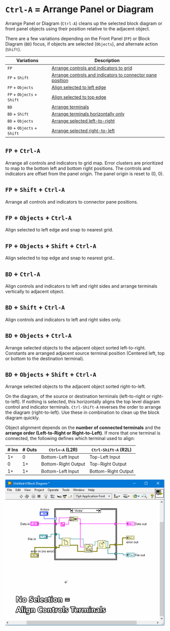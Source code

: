 # `Ctrl-A` = Arrange Panel or Diagram
Arrange Panel or Diagram (`Ctrl-A`) cleans up the selected block diagram
or front panel objects using their position relative to the adjacent object.

There are a few variations depending on the Front Panel (`FP`) or Block Diagram
(`BD`) focus, if objects are selected (`Objects`), and alternate action
(`Shift`).

| Variations | Description |
| --- | --- |
| `FP` | [Arrange controls and indicators to grid](#fp--ctrl-a) |
| `FP` + `Shift` | [Arrange controls and indicators to connector pane position](#fp--shift--ctrl-a) |
| `FP` + `Objects` | [Align selected to left edge](#fp--objects--ctrl-a) |
| `FP` + `Objects` + `Shift` | [Align selected to top edge](#fp--objects--shift--ctrl-a) |
| `BD` | [Arrange terminals](#bd--ctrl-a) |
| `BD` + `Shift` | [Arrange terminals horizontally only](#bd--shift--ctrl-a) |
| `BD` + `Objects` | [Arrange selected left-to-right](#bd--objects--ctrl-a) |
| `BD` + `Objects` + `Shift` | [Arrange selected right-to-left](#bd--objects--shift--ctrl-a) |


## `FP` + `Ctrl-A`
Arrange all controls and indicators to grid map. Error clusters are
prioritized to map to the bottom left and bottom right positions. The controls and indicators are offset from the panel origin. The panel origin is reset to (0, 0).

## `FP` + `Shift` + `Ctrl-A`
Arrange all controls and indicators to connector pane positions.

## `FP` + `Objects` + `Ctrl-A`
Align selected to left edge and snap to nearest grid.

## `FP` + `Objects` + `Shift` + `Ctrl-A`
Align selected to top edge and snap to nearest grid..

## `BD` + `Ctrl-A`
Align controls and indicators to left and right sides and arrange terminals
vertically to adjacent object.

## `BD` + `Shift` + `Ctrl-A`
Align controls and indicators to left and right sides only.

## `BD` + `Objects` + `Ctrl-A`
Arrange selected objects to the adjacent object sorted left-to-right.
Constants are arranged adjacent source terminal position (Centered left, top
or bottom to the destination terminal).

## `BD` + `Objects` + `Shift` + `Ctrl-A`
Arrange selected objects to the adjacent object sorted right-to-left.


On the diagram, of the source or destination terminals (left-to-right
or right-to-left). If nothing is selected, this horizontally aligns the top
level diagram control and indicator terminals. `Ctrl-Shift-A` reverses the
order to arrange the diagram (right-to-left). Use these in combination to clean
up the block diagram quickly.

Object alignment depends on the **number of connected terminals** and the
**arrange order (Left-to-Right or Right-to-Left)**. If more that one terminal
is connected, the following defines which terminal used to align:

| # Ins | # Outs | `Ctrl=-A` (L2R) | `Ctrl-Shift-A` (R2L) |
| --- | --- | --- | --- |
| 1+ | 0 | Bottom-Left Input | Top-Left Input |
| 0 | 1+ | Bottom-Right Output | Top-Right Output |
| 1+ | 1+ | Bottom-Left Input | Bottom-Right Output |

![Arrange Diagram gif](docs/ArrangeDiagram.gif)
